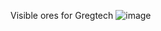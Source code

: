 Visible ores for Gregtech 
![image](https://github.com/marisathewitch/Visible-Ores-GTCEu-1.12.2/assets/5376817/55082d8c-e46e-4744-afd7-3de78c6ade44)
